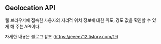 ## Geolocation API

웹 브라우저에 접속한 사용자의 지리적 위치 정보에 대한 위도, 경도 값을 확인할 수 있게 해 주는 API이다.

자세한 내용은 블로그 참조 (https://jeeee712.tistory.com/19)
